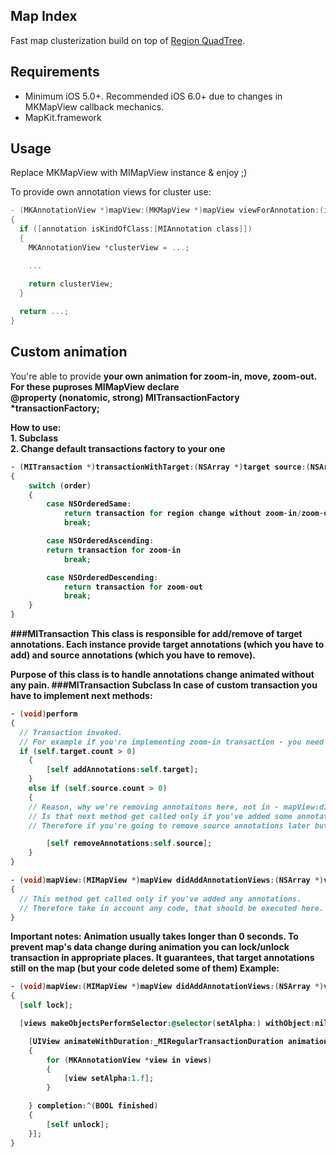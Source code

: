 ## Map Index
Fast map clusterization build on top of [Region QuadTree](http://en.wikipedia.org/wiki/Quadtree).

## Requirements 
* Minimum iOS 5.0+. Recommended iOS 6.0+ due to changes in MKMapView callback mechanics. 
* MapKit.framework

## Usage
Replace MKMapView with MIMapView instance & enjoy ;) 

To provide own annotation views for cluster use:
```objective-c
- (MKAnnotationView *)mapView:(MKMapView *)mapView viewForAnnotation:(id <MKAnnotation>)annotation
{
  if ([annotation isKindOfClass:[MIAnnotation class]])
  {
    MKAnnotationView *clusterView = ...;

    ...

    return clusterView;
  }
    
  return ...;
}

```


## Custom animation
You're able to provide <b>your own animation<b> for zoom-in, move, zoom-out. 
For these puproses MIMapView declare <br>@property (nonatomic, strong) MITransactionFactory *transactionFactory;

How to use: <br>1. Subclass <br>2. Change default transactions factory to your one

```objective-c
- (MITransaction *)transactionWithTarget:(NSArray *)target source:(NSArray *)source order:(NSComparisonResult)order
{
	switch (order)
	{
		case NSOrderedSame:
			return transaction for region change without zoom-in/zoom-out
			break;

		case NSOrderedAscending:
  		return transaction for zoom-in
			break;

		case NSOrderedDescending:
			return transaction for zoom-out
			break;
	}
}
```

###MITransaction
This class is responsible for add/remove of target annotations.
Each instance provide target annotations (which you have to add) and source annotations (which you have to remove).

Purpose of this class is to handle annotations change animated without any pain.
###MITransaction Subclass
In case of custom transaction you have to implement next methods:

```objective-c
- (void)perform
{
  // Transaction invoked. 
  // For example if you're implementing zoom-in transaction - you need to add target annotations
  if (self.target.count > 0)
	{
		[self addAnnotations:self.target];
	}
	else if (self.source.count > 0)
	{
    // Reason, why we're removing annotaitons here, not in - mapView:didAddAnnotationViews:  
    // Is that next method get called only if you've added some annotations. 
    // Therefore if you're going to remove source annotations later but have no new annotations - ooops:)

		[self removeAnnotations:self.source];
	}
}

- (void)mapView:(MIMapView *)mapView didAddAnnotationViews:(NSArray *)views
{
  // This method get called only if you've added any annotations.
  // Therefore take in account any code, that should be executed here. 
} 
```

<b>Important notes:<b>
Animation usually takes longer than 0 seconds. 
To prevent map's data change during animation you can lock/unlock transaction in appropriate places.
It guarantees, that target annotations still on the map (but your code deleted some of them)
Example:

```objective-c
- (void)mapView:(MIMapView *)mapView didAddAnnotationViews:(NSArray *)views
{
  [self lock];

  [views makeObjectsPerformSelector:@selector(setAlpha:) withObject:nil];

	[UIView animateWithDuration:_MIRegularTransactionDuration animations:^
	{
		for (MKAnnotationView *view in views)
		{
			[view setAlpha:1.f];
		}

	} completion:^(BOOL finished)
	{
		[self unlock];
	}];
} 
```
